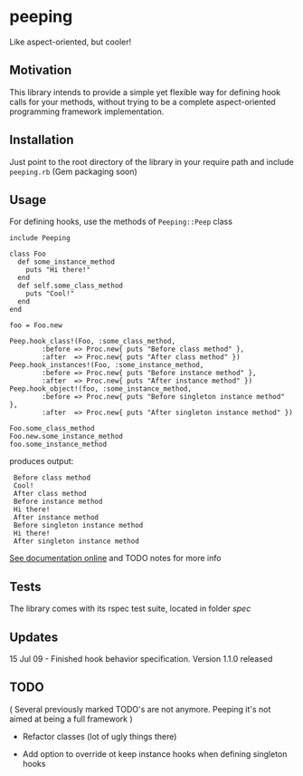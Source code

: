 # peeping

Like aspect-oriented, but cooler!

## Motivation

This library intends to provide a simple yet flexible way for defining hook calls for your methods,
without trying to be a complete aspect-oriented programming framework implementation.

## Installation

Just point to the root directory of the library in your require path and include `peeping.rb` (Gem packaging soon)

## Usage

For defining hooks, use the methods of `Peeping::Peep` class

    include Peeping

    class Foo
      def some_instance_method
        puts "Hi there!"
      end
      def self.some_class_method
        puts "Cool!"
      end
    end

    foo = Foo.new

    Peep.hook_class!(Foo, :some_class_method,
            :before => Proc.new{ puts "Before class method" },
            :after  => Proc.new{ puts "After class method" })
    Peep.hook_instances!(Foo, :some_instance_method,
            :before => Proc.new{ puts "Before instance method" },
            :after  => Proc.new{ puts "After instance method" })
    Peep.hook_object!(foo, :some_instance_method,
            :before => Proc.new{ puts "Before singleton instance method" },
            :after  => Proc.new{ puts "After singleton instance method" })

    Foo.some_class_method
    Foo.new.some_instance_method
    foo.some_instance_method

produces output:

     Before class method
     Cool!
     After class method
     Before instance method
     Hi there!
     After instance method
     Before singleton instance method
     Hi there!
     After singleton instance method


[See documentation online][1] and TODO notes for more info

## Tests

The library comes with its rspec test suite, located in folder _spec_

## Updates

15 Jul 09 - Finished hook behavior specification. Version 1.1.0 released

## TODO

( Several previously marked TODO's are not anymore. Peeping it's not aimed at being a full framework )

- Refactor classes (lot of ugly things there)
- Add option to override ot keep instance hooks when defining singleton hooks

  [1]: http://rdoc.info/projects/chubas/peeping